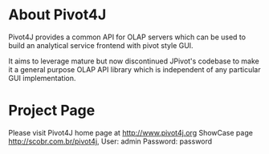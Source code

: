 About Pivot4J
=======

Pivot4J provides a common API for OLAP servers which can be used to build an analytical service frontend with pivot style GUI.

It aims to leverage mature but now discontinued JPivot's codebase to make it a general purpose OLAP API library which 
is independent of any particular GUI implementation.

Project Page
=======

Please visit Pivot4J home page at http://www.pivot4j.org
ShowCase page http://scobr.com.br/pivot4j, User: admin Password: password
